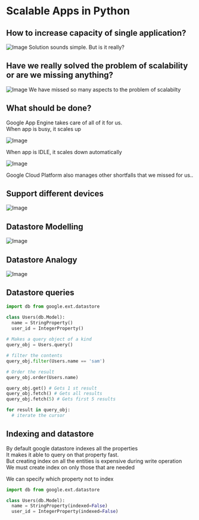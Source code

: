 # Scalable Apps in Python

## How to increase capacity of single application?

![Image](../master/assets/increase_capacity.png?raw=true)
Solution sounds simple. But is it really?  

## Have we really solved the problem of scalability or are we missing anything?

![Image](../master/assets/is_problem_solved.png?raw=true)
We have missed so many aspects to the problem of scalabilty  

## What should be done?  

Google App Engine takes care of all of it for us.  
When app is busy, it scales up  

![Image](../master/assets/scale_up.png?raw=true)  

When app is IDLE, it scales down automatically  

![Image](../master/assets/scale_down.png?raw=true)  

Google Cloud Platform also manages other shortfalls that we missed for us..  

## Support different devices

![Image](../master/assets/cloud_endpoints.png?raw=true)  

## Datastore Modelling

![Image](../master/assets/datastore_modelling.png?raw=true)  

## Datastore Analogy

![Image](../master/assets/datastore_analogy.png?raw=true)  

## Datastore queries

```python
import db from google.ext.datastore

class Users(db.Model):
  name = StringProperty()
  user_id = IntegerProperty()
  
# Makes a query object of a kind
query_obj = Users.query()

# filter the contents
query_obj.filter(Users.name == 'sam')

# Order the result
query_obj.order(Users.name)

query_obj.get() # Gets 1 st result
query_obj.fetch() # Gets all results
query_obj.fetch(5) # Gets first 5 results

for result in query_obj:
  # iterate the cursor

```

## Indexing and datastore
By default google datastore indexes all the properties  
It makes it able to query on that property fast.  
But creating index on all the entities is expensive during write operation  
We must create index on only those that are needed  

We can specify which property not to index  

```python
import db from google.ext.datastore

class Users(db.Model):
  name = StringProperty(indexed=False)
  user_id = IntegerProperty(indexed=False)
```
